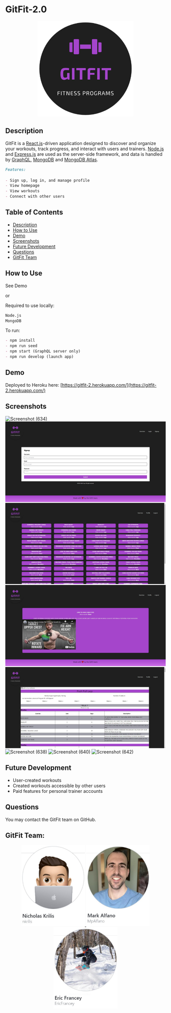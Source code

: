 # GitFit-2.0

<p align="center">
  <a href="https://gitfit-2.herokuapp.com/"><img width="300" height="300" src="/client/src/assets/images/logo.png"></a>
</p>

## Description

GitFit is a [React.js](https://reactjs.org/)-driven application designed to discover and organize your workouts, track progress, and interact with users and trainers. [Node.js](https://nodejs.org/en/) and [Express.js](https://expressjs.com/) are used as the server-side framework, and data is handled by [GraphQL](https://graphql.org/), [MongoDB](https://www.mongodb.com/) and [MongoDB Atlas](https://www.mongodb.com/atlas).


```md
Features:

- Sign up, log in, and manage profile
- View homepage
- View workouts
- Connect with other users
```


## Table of Contents

  * [Description](#description)
  * [How to Use](#usage)
  * [Demo](#demo)
  * [Screenshots](#screenshots)
  * [Future Development](#future-development)
  * [Questions](#questions)
  * [GitFit Team](#gitfit-team)


## How to Use
See Demo

or

Required to use locally:
```md
Node.js
MongoDB

```

To run:

```md
- npm install
- npm run seed
- npm start (GraphQL server only)
- npm run develop (launch app)

```

## Demo
Deployed to Heroku here: [https://gitfit-2.herokuapp.com/](https://gitfit-2.herokuapp.com/)

## Screenshots

![Screenshot (634)](https://user-images.githubusercontent.com/96558916/161861996-32921cdb-e876-4fad-8f64-56b8313f53ac.png)
![Screen2](/client/src/assets/images/screenshot2.jpg)
![Screen3](/client/src/assets/images/screenshot3.jpg)
![Screen4](/client/src/assets/images/screenshot4.jpg)
![Screen5](/client/src/assets/images/screenshot5.jpg)
![Screenshot (638)](https://user-images.githubusercontent.com/96558916/161862020-74b84bfb-4c9a-41d6-8367-1e4f3e7a02a5.png)
![Screenshot (640)](https://user-images.githubusercontent.com/96558916/161862032-235acb98-5253-48b6-a8c0-ba0a142a5346.png)
![Screenshot (642)](https://user-images.githubusercontent.com/96558916/161862043-c1bf5300-2557-41ca-8b3e-2f77209e1608.png)


## Future Development
- User-created workouts
- Created workouts accessible by other users
- Paid features for personal trainer accounts


## Questions
You may contact the GitFit team on GitHub.

## GitFit Team:


<p align="center">
  <a href="https://github.com/nkrilis">
    <img width="200" height="255" src="/client/src/assets/images/nkrilis.jpg">
  </a>
  <a href="https://github.com/MpAlfano">
    <img width="200" height="255" src="/client/src/assets/images/MpAlfano.jpg">
  </a>
  <a href="https://github.com/ericfrancey">
    <img width="200" height="255" src="/client/src/assets/images/ericfrancey.jpg">
  </a>
</p>

<!-- 
<p align="center">
  <img width="200" height="200" src="/client/src/assets/images/logo.png">
</p>
 -->

